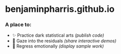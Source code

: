# benjaminpharris.github.io
### A place to: 
- ✨ Practice dark statistical arts _(publish code)_
- 🔮 Gaze into the residuals _(share interactive demos)_
- 🥴 Regress emotionally _(display sample work)_
